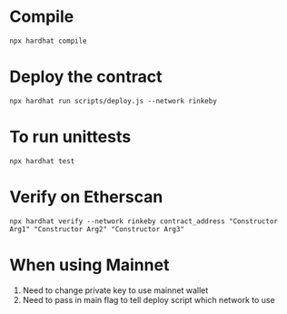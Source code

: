 # Compile

`npx hardhat compile`

# Deploy the contract

`npx hardhat run scripts/deploy.js --network rinkeby`

# To run unittests

`npx hardhat test`

# Verify on Etherscan

`npx hardhat verify --network rinkeby contract_address "Constructor Arg1" "Constructor Arg2" "Constructor Arg3"`

# When using Mainnet

1. Need to change private key to use mainnet wallet
2. Need to pass in main flag to tell deploy script which network to use
